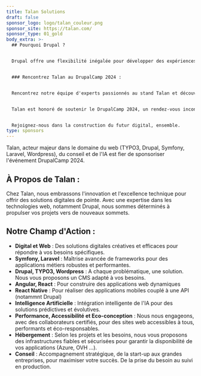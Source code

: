 ```yaml
---
title: Talan Solutions
draft: false
sponsor_logo: logo/talan_couleur.png
sponsor_site: https://talan.com/
sponsor_type: 01_gold
body_extra: >-
  ## Pourquoi Drupal ?


  Drupal offre une flexibilité inégalée pour développer des expériences web exceptionnelles, une communauté active et de qualité. En tant que fervents supporters de la communauté Drupal, nous sommes convaincus que cet événement est une source d'inspiration et d'échange pour nos collaborateurs et tous les acteurs du secteur.


  ### Rencontrez Talan au DrupalCamp 2024 :


  Rencontrez notre équipe d'experts passionnés au stand Talan et découvrez comment nous pouvons échanger et pourquoi pas collaborer pour réaliser vos projets les plus ambitieux. Profitez de cette opportunité pour échanger sur les tendances du secteur, partager vos défis et explorer des solutions innovantes.


  Talan est honoré de soutenir le DrupalCamp 2024, un rendez-vous incontournable pour tous ceux qui partagent notre passion pour l'excellence digitale.


  Rejoignez-nous dans la construction du futur digital, ensemble.
type: sponsors
---
```

Talan, acteur majeur dans le domaine du web (TYPO3, Drupal, Symfony, Laravel, Wordpress), du conseil et de l'IA est fier de sponsoriser l'événement DrupalCamp 2024.

## À Propos de Talan :

Chez Talan, nous embrassons l'innovation et l'excellence technique pour offrir des solutions digitales de pointe. Avec une expertise dans les technologies web, notamment Drupal, nous sommes déterminés à propulser vos projets vers de nouveaux sommets.

## Notre Champ d'Action :

* **Digital et Web** : Des solutions digitales créatives et efficaces pour répondre à vos besoins spécifiques.
* **Symfony, Laravel** : Maîtrise avancée de frameworks pour des applications métiers robustes et performantes.
* **Drupal, TYPO3, Wordpress** : A chaque problématique, une solution. Nous vous proposons un CMS adapté à vos besoins.
* **Angular, React** : Pour construire des applications web dynamiques
* **React Native** : Pour réaliser des applications mobiles couplé à une API (notammnt Drupal)
* **Intelligence Artificielle** : Intégration intelligente de l'IA pour des solutions prédictives et évolutives.
* **Performance, Accessibilité et Eco-conception** : Nous nous engageons, avec des collaborateurs certifiés, pour des sites web accessibles à tous, performants et éco-responsables.
* **Hébergement** : Selon les projets et les besoins, nous vous proposons des infrastructures fiables et sécurisées pour garantir la disponibilité de vos applications (Azure, OVH …).
* **Conseil** : Accompagnement stratégique, de la start-up aux grandes entreprises, pour maximiser votre succès. De la prise du besoin au suivi en production.